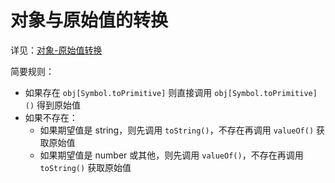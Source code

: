 # 对象与原始值的转换

详见：[对象-原始值转换](https://zh.javascript.info/object-toprimitive)



简要规则：

- 如果存在 `obj[Symbol.toPrimitive]` 则直接调用 `obj[Symbol.toPrimitive]()` 得到原始值
- 如果不存在：
  - 如果期望值是 string，则先调用 `toString()`，不存在再调用 `valueOf()` 获取原始值
  - 如果期望值是 number 或其他，则先调用 `valueOf()`，不存在再调用 `toString()` 获取原始值

